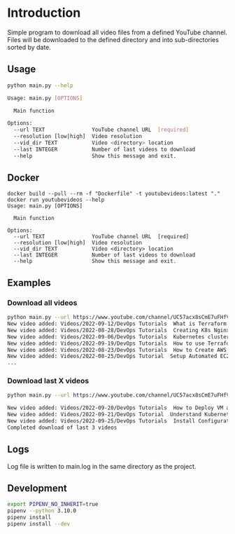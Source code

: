 # Introduction

Simple program to download all video files from a defined YouTube channel. Files will be downloaded to the defined directory and into sub-directories sorted by date.

## Usage

```bash
python main.py --help

Usage: main.py [OPTIONS]

  Main function

Options:
  --url TEXT               YouTube channel URL  [required]
  --resolution [low|high]  Video resolution
  --vid_dir TEXT           Video <directory> location
  --last INTEGER           Number of last videos to download
  --help                   Show this message and exit.
```

## Docker

```
docker build --pull --rm -f "Dockerfile" -t youtubevideos:latest "."
docker run youtubevideos --help 
Usage: main.py [OPTIONS]

  Main function

Options:
  --url TEXT               YouTube channel URL  [required]
  --resolution [low|high]  Video resolution
  --vid_dir TEXT           Video <directory> location
  --last INTEGER           Number of last videos to download
  --help                   Show this message and exit.
```

## Examples

### Download all videos

```bash
python main.py --url https://www.youtube.com/channel/UC57acx8sCmE7uFHfVMvIlNg --resolution high --vid_dir Videos/        
New video added: Videos/2022-09-12/DevOps Tutorials  What is Terraform  Terraform basics for AWS Beginners  Terraform installation.mp4
New video added: Videos/2022-08-28/DevOps Tutorials  Creating K8s Nginx deployment and Expose a service Node port  cloudlearnhub.mp4
New video added: Videos/2022-09-06/DevOps Tutorials  Kubernetes cluster backup and restore with  Velero - Kubernetes cluster backup.mp4
New video added: Videos/2022-09-19/DevOps Tutorials  How to use Terraform Modules to build a AWS network VPC  Terraform Modules.mp4
New video added: Videos/2022-08-23/DevOps Tutorials  How to Create AWS VPC and Subnets Using Terraform  AWS Tutorials  Cloudlearnhub.mp4
New video added: Videos/2022-08-25/DevOps Tutorial  Setup Automated EC2 EBS Backups on AWS Using Terraform with Lambda and Cloud watch.mp4
...
```


### Download last X videos
```bash
python main.py --url https://www.youtube.com/channel/UC57acx8sCmE7uFHfVMvIlNg --resolution high --vid_dir Videos/ --last 3

New video added: Videos/2022-09-20/DevOps Tutorials  How to Deploy VM and VPC in Google Cloud Platform via Terraform  Terraform.mp4
New video added: Videos/2022-09-21/DevOps Tutorial  Understand Kubernetes Cluster Architecture  How to setup EKS Cluster on AWS.mp4
New video added: Videos/2022-09-25/DevOps Tutorials  Install Configuration & Validation Install Kubernetes Masters and Nodes on AWS.mp4
Completed download of last 3 videos
```

## Logs

Log file is written to main.log in the same directory as the project.

## Development

```bash
export PIPENV_NO_INHERIT=true
pipenv --python 3.10.0
pipenv install
pipenv install --dev
```